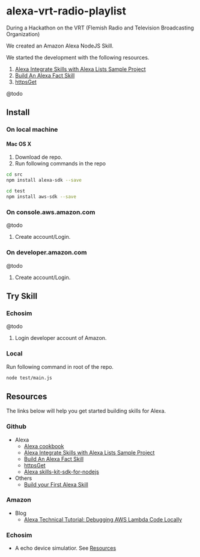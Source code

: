 # alexa-vrt-radio-playlist

During a Hackathon on the VRT (Flemish Radio and Television Broadcasting Organization)

We created an Amazon Alexa NodeJS Skill.

We started the development with the following resources.
1. [Alexa Integrate Skills with Alexa Lists Sample Project](#MyStartResource1)
2. [Build An Alexa Fact Skill](#MyStartResource2)
3. [httpsGet](#MyStartResource3)

@todo



## Install
### On local machine
#### Mac OS X
1. Download de repo.
2. Run following commands in the repo
```bash
cd src
npm install alexa-sdk --save
```
```bash
cd test
npm install aws-sdk --save
```

### On console.aws.amazon.com
@todo
1. Create account/Login.

### On developer.amazon.com
@todo
1. Create account/Login.



## Try Skill
### Echosim
@todo
1. Login developer account of Amazon.

### Local
Run following command in root of the repo.
```bash
node test/main.js
```



## Resources
The links below will help you get started building skills for Alexa.
### Github
* Alexa
  * [Alexa cookbook](https://github.com/alexa/alexa-cookbook)
  * <a name="MyStartResource1"></a>[Alexa Integrate Skills with Alexa Lists Sample Project](https://github.com/alexa/alexa-cookbook/tree/master/context)
  * <a name="MyStartResource2"></a>[Build An Alexa Fact Skill](https://github.com/alexa/skill-sample-nodejs-fact)
  * <a name="MyStartResource3"></a>[httpsGet](https://github.com/alexa/alexa-cookbook/tree/master/external-calls/httpsGet)
  * [Alexa skills-kit-sdk-for-nodejs](https://github.com/alexa/alexa-skills-kit-sdk-for-nodejs)
* Others
  * [Build your First Alexa Skill](https://github.com/Donohue/alexa)
### Amazon
* Blog
  * [Alexa Technical Tutorial: Debugging AWS Lambda Code Locally](https://developer.amazon.com/blogs/post/Tx24Z2QZP5RRTG1/new-alexa-technical-tutorial-debugging-aws-lambda-code-locally)
### Echosim
* A echo device simulatior. See [Resources](https://echosim.io/resources)